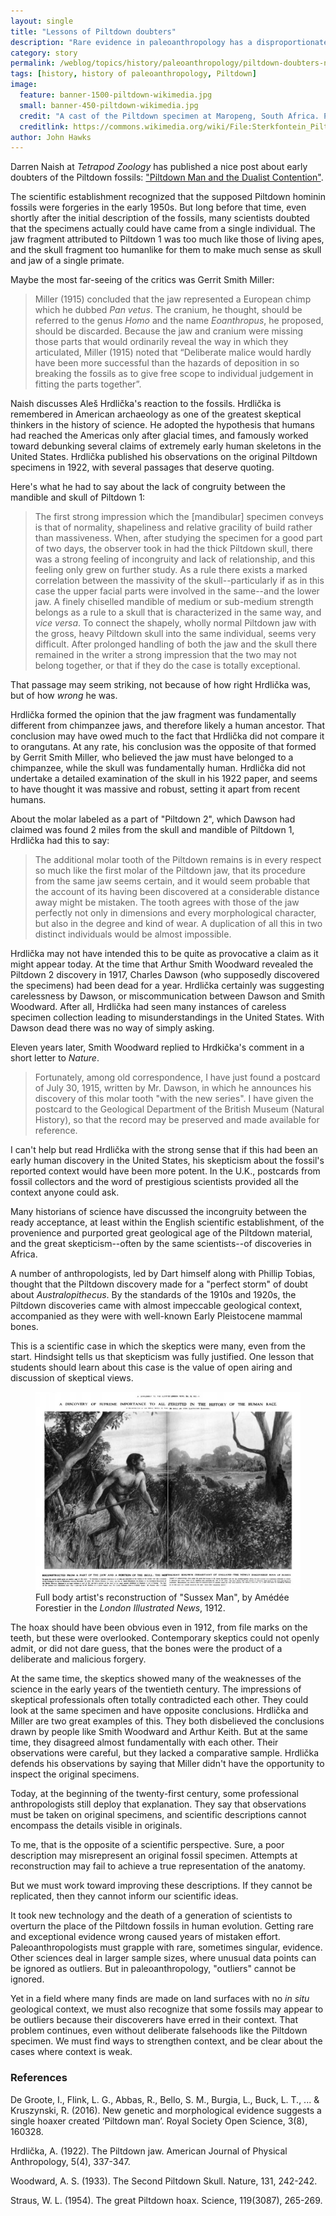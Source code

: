 ```yaml
---
layout: single
title: "Lessons of Piltdown doubters"
description: "Rare evidence in paleoanthropology has a disproportionate weight, and is hard to overturn."
category: story
permalink: /weblog/topics/history/paleoanthropology/piltdown-doubters-naish-2017.html
tags: [history, history of paleoanthropology, Piltdown]
image:
  feature: banner-1500-piltdown-wikimedia.jpg
  small: banner-450-piltdown-wikimedia.jpg
  credit: "A cast of the Piltdown specimen at Maropeng, South Africa. Photo: Anrie, from Wikimedia Commons"
  creditlink: https://commons.wikimedia.org/wiki/File:Sterkfontein_Piltdown_man.jpg
author: John Hawks
---
```



Darren Naish at <em>Tetrapod Zoology</em> has published a nice post about early doubters of the Piltdown fossils: <a href="https://blogs.scientificamerican.com/tetrapod-zoology/piltdown-man-and-the-dualist-contention/">"Piltdown Man and the Dualist Contention"</a>.

The scientific establishment recognized that the supposed Piltdown hominin fossils were forgeries in the early 1950s. But long before that time, even shortly after the initial description of the fossils, many scientists doubted that the specimens actually could have came from a single individual. The jaw fragment attributed to Piltdown 1 was too much like those of living apes, and the skull fragment too humanlike for them to make much sense as skull and jaw of a single primate.

Maybe the most far-seeing of the critics was Gerrit Smith Miller:

<blockquote>Miller (1915) concluded that the jaw represented a European chimp which he dubbed <em>Pan vetus</em>. The cranium, he thought, should be referred to the genus <em>Homo</em> and the name <em>Eoanthropus</em>, he proposed, should be discarded. Because the jaw and cranium were missing those parts that would ordinarily reveal the way in which they articulated, Miller (1915) noted that “Deliberate malice would hardly have been more successful than the hazards of deposition in so breaking the fossils as to give free scope to individual judgement in fitting the parts together”.</blockquote>

Naish discusses Aleš Hrdlička's reaction to the fossils. Hrdlička is remembered in American archaeology as one of the greatest skeptical thinkers in the history of science. He adopted the hypothesis that humans had reached the Americas only after glacial times, and famously worked toward debunking several claims of extremely early human skeletons in the United States. Hrdlička published his observations on the original Piltdown specimens in 1922, with several passages that deserve quoting.

Here's what he had to say about the lack of congruity between the mandible and skull of Piltdown 1:

<blockquote>The first strong impression which the [mandibular] specimen conveys is that of normality, shapeliness and relative gracility of build rather than massiveness. When, after studying the specimen for a good part of two days, the observer took in had the thick Piltdown skull, there was a strong feeling of incongruity and lack of relationship, and this feeling only grew on further study. As a rule there exists a marked correlation between the massivity of the skull--particularly if as in this case the upper facial parts were involved in the same--and the lower jaw. A finely chiselled mandible of medium or sub-medium strength belongs as a rule to a skull that is characterized in the same way, and <em>vice versa</em>. To connect the shapely, wholly normal Piltdown jaw with the gross, heavy Piltdown skull into the same individual, seems very difficult. After prolonged handling of both the jaw and the skull there remained in the writer a strong impression that the two may not belong together, or that if they do the case is totally exceptional.</blockquote>

That passage may seem striking, not because of how right Hrdlička was, but of how <em>wrong</em> he was.

Hrdlička formed the opinion that the jaw fragment was fundamentally different from chimpanzee jaws, and therefore likely a human ancestor. That conclusion may have owed much to the fact that Hrdlička did not compare it to orangutans. At any rate, his conclusion was the opposite of that formed by Gerrit Smith Miller, who believed the jaw must have belonged to a chimpanzee, while the skull was fundamentally human. Hrdlička did not undertake a detailed examination of the skull in his 1922 paper, and seems to have thought it was massive and robust, setting it apart from recent humans.

About the molar labeled as a part of "Piltdown 2", which Dawson had claimed was found 2 miles from the skull and mandible of Piltdown 1, Hrdlička had this to say:

<blockquote>The additional molar tooth of the Piltdown remains is in every respect so much like the first molar of the Piltdown jaw, that its procedure from the same jaw seems certain, and it would seem probable that the account of its having been discovered at a considerable distance away might be mistaken. The tooth agrees with those of the jaw perfectly not only in dimensions and every morphological character, but also in the degree and kind of wear. A duplication of all this in two distinct individuals would be almost impossible.</blockquote>

Hrdlička may not have intended this to be quite as provocative a claim as it might appear today. At the time that Arthur Smith Woodward revealed the Piltdown 2 discovery in 1917, Charles Dawson (who supposedly discovered the specimens) had been dead for a year. Hrdlička certainly was suggesting carelessness by Dawson, or miscommunication between Dawson and Smith Woodward. After all, Hrdlička had seen many instances of careless specimen collection leading to misunderstandings in the United States. With Dawson dead there was no way of simply asking.

Eleven years later, Smith Woodward replied to Hrdkička's comment in a short letter to <em>Nature</em>.

<blockquote>Fortunately, among old correspondence, I have just found a postcard of July 30, 1915, written by Mr. Dawson, in which he announces his discovery of this molar tooth "with the new series". I have given the postcard to the Geological Department of the British Museum (Natural History), so that the record may be preserved and made available for reference.</blockquote>

I can't help but read Hrdlička with the strong sense that if this had been an early human discovery in the United States, his skepticism about the fossil's reported context would have been more potent. In the U.K., postcards from fossil collectors and the word of prestigious scientists provided all the context anyone could ask.

Many historians of science have discussed the incongruity between the ready acceptance, at least within the English scientific establishment, of the provenience and purported great geological age of the Piltdown material, and the great skepticism--often by the same scientists--of discoveries in Africa.

A number of anthropologists, led by Dart himself along with Phillip Tobias, thought that the Piltdown discovery made for a "perfect storm" of doubt about <em>Australopithecus</em>. By the standards of the 1910s and 1920s, the Piltdown discoveries came with almost impeccable geological context, accompanied as they were with well-known Early Pleistocene mammal bones.

This is a scientific case in which the skeptics were many, even from the start. Hindsight tells us that skepticism was fully justified. One lesson that students should learn about this case is the value of open airing and discussion of skeptical views.

<figure>
<img src="/images/piltdown-london-illustrated-news-full-body.jpg" alt="Full body reconstruction of Piltdown" />
<figcaption>Full body artist's reconstruction of "Sussex Man", by Amédée Forestier in the <em>London Illustrated News</em>, 1912. </figcaption>
</figure>

The hoax should have been obvious even in 1912, from file marks on the teeth, but these were overlooked. Contemporary skeptics could not openly admit, or did not dare guess, that the bones were the product of a deliberate and malicious forgery.

At the same time, the skeptics showed many of the weaknesses of the science in the early years of the twentieth century. The impressions of skeptical professionals often totally contradicted each other. They could look at the same specimen and have opposite conclusions. Hrdlička and Miller are two great examples of this. They both disbelieved the conclusions drawn by people like Smith Woodward and Arthur Keith. But at the same time, they disagreed almost fundamentally with each other. Their observations were careful, but they lacked a comparative sample. Hrdlička defends his observations by saying that Miller didn't have the opportunity to inspect the original specimens.

Today, at the beginning of the twenty-first century, some professional anthropologists still deploy that explanation. They say that observations must be taken on original specimens, and scientific descriptions cannot encompass the details visible in originals.

To me, that is the opposite of a scientific perspective. Sure, a poor description may misrepresent an original fossil specimen. Attempts at reconstruction may fail to achieve a true representation of the anatomy.

But we must work toward improving these descriptions. If they cannot be replicated, then they cannot inform our scientific ideas.

It took new technology and the death of a generation of scientists to overturn the place of the Piltdown fossils in human evolution. Getting rare and exceptional evidence wrong caused years of mistaken effort. Paleoanthropologists must grapple with rare, sometimes singular, evidence. Other sciences deal in larger sample sizes, where unusual data points can be ignored as outliers. But in paleoanthropology, "outliers" cannot be ignored.

Yet in a field where many finds are made on land surfaces with no <em>in situ</em> geological context, we must also recognize that some fossils may appear to be outliers because their discoverers have erred in their context. That problem continues, even without deliberate falsehoods like the Piltdown specimen. We must find ways to strengthen context, and be clear about the cases where context is weak.



### References

<p class="cite">De Groote, I., Flink, L. G., Abbas, R., Bello, S. M., Burgia, L., Buck, L. T., ... & Kruszynski, R. (2016). New genetic and morphological evidence suggests a single hoaxer created ‘Piltdown man’. Royal Society Open Science, 3(8), 160328.</p>

<p class="cite">Hrdlička, A. (1922). The Piltdown jaw. American Journal of Physical Anthropology, 5(4), 337-347.</p>

<p class="cite">Woodward, A. S. (1933). The Second Piltdown Skull. Nature, 131, 242-242.</p>

<p class="cite">Straus, W. L. (1954). The great Piltdown hoax. Science, 119(3087), 265-269.</p>

